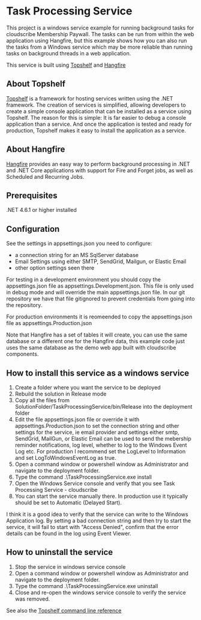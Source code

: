 ﻿# Task Processing Service

This project is a windows service example for running background tasks for cloudscribe Membership Paywall. The tasks can be run from within the web application using Hangfire, but this example shows how you can also run the tasks from a Windows service which may be more reliable than running tasks on background threads in a web application.

This service is built using [Topshelf](http://topshelf-project.com/) and [Hangfire](https://www.hangfire.io/)

## About Topshelf

[Topshelf](http://topshelf-project.com/) is a framework for hosting services written using the .NET framework. The creation of services is simplified, allowing developers to create a simple console application that can be installed as a service using Topshelf. The reason for this is simple: It is far easier to debug a console application than a service. And once the application is tested and ready for production, Topshelf makes it easy to install the application as a service.

## About Hangfire

[Hangfire](https://www.hangfire.io/) provides an easy way to perform background processing in .NET and .NET Core applications with support for Fire and Forget jobs, as well as Scheduled and Recurring Jobs.

## Prerequisites

.NET 4.6.1 or higher installed

## Configuration

See the settings in appsettings.json you need to configure:
* a connection string for an MS SqlServer database
* Email Settings using either SMTP, SendGrid, Mailgun, or Elastic Email
* other option settings seen there

For testing in a development environment you should copy the appsettings.json file as appsettings.Development.json. This file is only used in debug mode and will override the main appsettings.json file. In our git repository we have that file gitignored to prevent credentials from going into the repository.

For production environments it is reomeended to copy the appsettings.json file as appsettings.Production.json

Note that Hangfire has a set of tables it will create, you can use the same database or a different one for the Hangfire data, this example code just uses the same database as the demo web app built with cloudscribe components.


## How to install this service as a windows service

1. Create a folder where you want the service to be deployed
2. Rebuild the solution in Release mode
3. Copy all the files from SolutionFolder/TaskProcessingService/bin/Release into the deployment folder
4. Edit the file appsettings.json file or override it with appsettings.Production.json to set the connection string and other settings for the service, ie email provider and settings either smtp, SendGrid, MailGun, or Elastic Email can be used to send the mebership reminder notifications, log level, whether to log to the Windows Event Log etc. For production I recommend set the LogLevel to Information and set LogToWindowsEventLog as true.
5. Open a command window or powershell window as Administrator and navigate to the deployment folder.
6. Type the command .\TaskProcessingService.exe install
7. Open the Windows Service console and verify that you see Task Processing Service - cloudscribe
8. You can start the service manually there. In production use it typically should be set to Automatic (Delayed Start).

I think it is a good idea to verify that the service can write to the Windows Application log. By setting a bad connection string and then try to start the service, it will fail to start with "Access Denied", confirm that the error details can be found in the log using Event Viewer.

## How to uninstall the service

1. Stop the service in windows service console
2. Open a command window or powershell window as Administrator and navigate to the deployment folder.
3. Type the command .\TaskProcessingService.exe uninstall
4. Close and re-open the windows service console to verify the service was removed.

See also the [Topshelf command line reference](http://docs.topshelf-project.com/en/latest/overview/commandline.html)